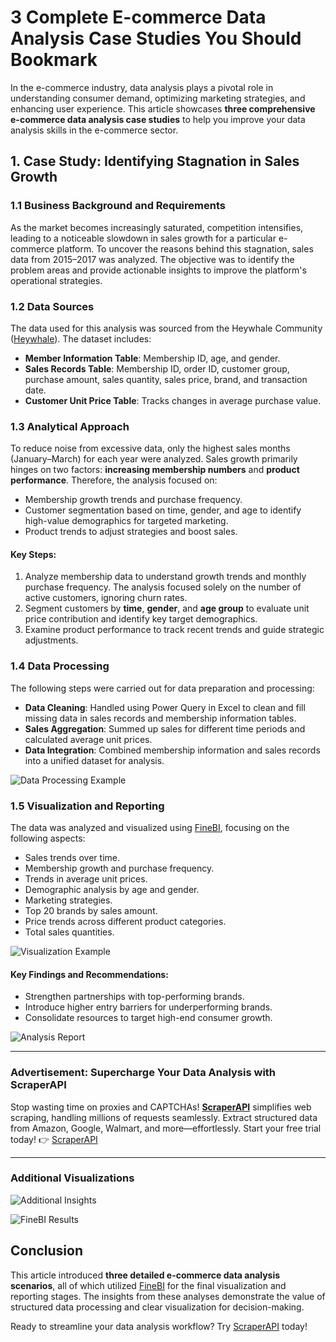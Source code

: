 # 3 Complete E-commerce Data Analysis Case Studies You Should Bookmark

In the e-commerce industry, data analysis plays a pivotal role in understanding consumer demand, optimizing marketing strategies, and enhancing user experience. This article showcases **three comprehensive e-commerce data analysis case studies** to help you improve your data analysis skills in the e-commerce sector.

## 1. Case Study: Identifying Stagnation in Sales Growth

### 1.1 Business Background and Requirements

As the market becomes increasingly saturated, competition intensifies, leading to a noticeable slowdown in sales growth for a particular e-commerce platform. To uncover the reasons behind this stagnation, sales data from 2015–2017 was analyzed. The objective was to identify the problem areas and provide actionable insights to improve the platform's operational strategies.

### 1.2 Data Sources

The data used for this analysis was sourced from the Heywhale Community ([Heywhale](https://www.heywhale.com/home)). The dataset includes:

- **Member Information Table**: Membership ID, age, and gender.
- **Sales Records Table**: Membership ID, order ID, customer group, purchase amount, sales quantity, sales price, brand, and transaction date.
- **Customer Unit Price Table**: Tracks changes in average purchase value.

### 1.3 Analytical Approach

To reduce noise from excessive data, only the highest sales months (January–March) for each year were analyzed. Sales growth primarily hinges on two factors: **increasing membership numbers** and **product performance**. Therefore, the analysis focused on:

- Membership growth trends and purchase frequency.
- Customer segmentation based on time, gender, and age to identify high-value demographics for targeted marketing.
- Product trends to adjust strategies and boost sales.

#### Key Steps:

1. Analyze membership data to understand growth trends and monthly purchase frequency. The analysis focused solely on the number of active customers, ignoring churn rates.
2. Segment customers by **time**, **gender**, and **age group** to evaluate unit price contribution and identify key target demographics.
3. Examine product performance to track recent trends and guide strategic adjustments.

### 1.4 Data Processing

The following steps were carried out for data preparation and processing:

- **Data Cleaning**: Handled using Power Query in Excel to clean and fill missing data in sales records and membership information tables.
- **Sales Aggregation**: Summed up sales for different time periods and calculated average unit prices.
- **Data Integration**: Combined membership information and sales records into a unified dataset for analysis.

![Data Processing Example](https://hwobs-sq.fanruan.com/shequ_forum/image/636178996d25c816f7eefe4ff94b2e71.png)

### 1.5 Visualization and Reporting

The data was analyzed and visualized using [FineBI](https://finebi.com), focusing on the following aspects:

- Sales trends over time.
- Membership growth and purchase frequency.
- Trends in average unit prices.
- Demographic analysis by age and gender.
- Marketing strategies.
- Top 20 brands by sales amount.
- Price trends across different product categories.
- Total sales quantities.

![Visualization Example](https://hwobs-sq.fanruan.com/shequ_forum/image/2e48a5b63fe22524ced97940c5decaaa.png)

#### Key Findings and Recommendations:

- Strengthen partnerships with top-performing brands.
- Introduce higher entry barriers for underperforming brands.
- Consolidate resources to target high-end consumer growth.

![Analysis Report](https://bbs.fanruan.com/data/attachment/forum/202106/15/141442zq91xq9iveffdjfi.png)

---

### Advertisement: Supercharge Your Data Analysis with ScraperAPI

Stop wasting time on proxies and CAPTCHAs! **[ScraperAPI](https://www.scraperapi.com/?fp_ref=coupons)** simplifies web scraping, handling millions of requests seamlessly. Extract structured data from Amazon, Google, Walmart, and more—effortlessly. Start your free trial today! 👉 [ScraperAPI](https://www.scraperapi.com/?fp_ref=coupons)

---

### Additional Visualizations

![Additional Insights](https://hwobs-sq.fanruan.com/shequ_forum/image/dc768bbd99ad35730284e27f1cbf30aa.jpg)

![FineBI Results](https://hwobs-sq.fanruan.com/shequ_forum/image/d131e3172752324c00178b3757472ce8.jpg)

## Conclusion

This article introduced **three detailed e-commerce data analysis scenarios**, all of which utilized [FineBI](https://finebi.com) for the final visualization and reporting stages. The insights from these analyses demonstrate the value of structured data processing and clear visualization for decision-making.

Ready to streamline your data analysis workflow? Try [ScraperAPI](https://www.scraperapi.com/?fp_ref=coupons) today!
